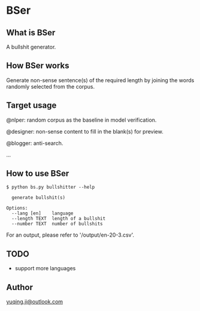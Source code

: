 # BSer

## What is BSer

A bullshit generator. 

## How BSer works

Generate non-sense sentence(s) of the required length by joining the words randomly selected from the corpus.

## Target usage

@nlper: random corpus as the baseline in model verification.

@designer: non-sense content to fill in the blank(s) for preview.

@blogger: anti-search.

...

## How to use BSer

```
$ python bs.py bullshitter --help

  generate bullshit(s)

Options:
  --lang [en]    language
  --length TEXT  length of a bullshit
  --number TEXT  number of bullshits
```

For an output, please refer to '/output/en-20-3.csv'.
  
## TODO

- support more languages

## Author

yuqing.ji@outlook.com